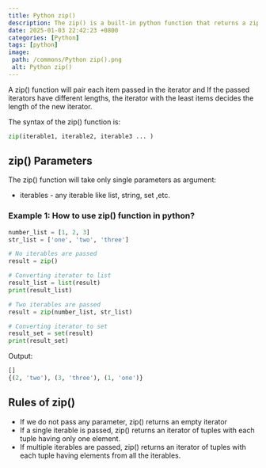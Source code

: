 ```yaml
---
title: Python zip()
description: The zip() is a built-in python function that returns a zip object.It will take two or more iterable and add each item in a tuple.
date: 2025-01-03 22:42:23 +0800
categories: [Python]
tags: [python]
image:
 path: /commons/Python zip().png
 alt: Python zip()
---
```


A zip() function  will pair each item passed in the iterator and  If the passed iterators have different lengths, the iterator with the least items decides the length of the new iterator.

The syntax of the zip() function is:

```python
zip(iterable1, iterable2, iterable3 ... )
```

## zip() Parameters

The zip() function will take only single parameters as argument:

* iterables \- any iterable like list, string, set ,etc.

### Example 1: How to use zip() function in python?

```python
number_list = [1, 2, 3]
str_list = ['one', 'two', 'three']

# No iterables are passed
result = zip()

# Converting iterator to list
result_list = list(result)
print(result_list)

# Two iterables are passed
result = zip(number_list, str_list)

# Converting iterator to set
result_set = set(result)
print(result_set)
```

Output:

```python
[]
{(2, 'two'), (3, 'three'), (1, 'one')}

```

## Rules of zip()

* If we do not pass any parameter, zip() returns an empty iterator  
* If a single iterable is passed, zip() returns an iterator of tuples with each tuple having only one element.  
* If multiple iterables are passed, zip() returns an iterator of tuples with each tuple having elements from all the iterables.